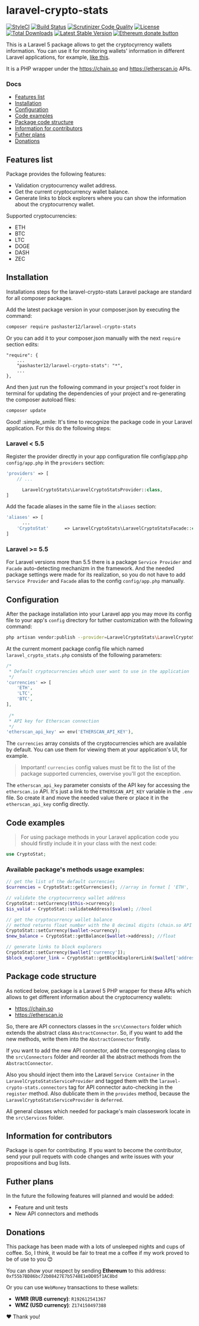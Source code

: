 # laravel-crypto-stats

[![StyleCI](https://github.styleci.io/repos/145722897/shield)](https://styleci.io/repos/145722897)
[![Build Status](https://scrutinizer-ci.com/g/Pashaster12/laravel-crypto-stats/badges/build.png?b=master)](https://scrutinizer-ci.com/g/Pashaster12/laravel-crypto-stats/build-status/master)
[![Scrutinizer Code Quality](https://scrutinizer-ci.com/g/Pashaster12/laravel-crypto-stats/badges/quality-score.png?b=master)](https://scrutinizer-ci.com/g/Pashaster12/laravel-crypto-stats/?branch=master)
[![License](https://poser.pugx.org/pashaster12/laravel-crypto-stats/license.svg)](https://packagist.org/packages/pashaster12/laravel-crypto-stats)
[![Total Downloads](https://poser.pugx.org/pashaster12/laravel-crypto-stats/downloads.svg)](https://packagist.org/packages/pashaster12/laravel-crypto-stats)
[![Latest Stable Version](http://img.shields.io/packagist/v/pashaster12/laravel-crypto-stats.svg)](https://packagist.org/packages/pashaster12/laravel-crypto-stats)
<span class="badge-ehereum"><a href="https://api.qrserver.com/v1/create-qr-code/?size=300x300&data=0xf55b7BD86bc72b08427E7b5748E1eDD05f1AC8bd" title="Donate once-off to this project using Ethereum"><img src="https://img.shields.io/badge/ethereum-donate-blue.svg" alt="Ethereum donate button" /></a></span>

This is a Laravel 5 package allows to get the cryptocyrrency wallets information. You can use it for monitoring wallets' information in different Laravel applications, for example, [like this](https://github.com/Pashaster12/cryptoStatsApp).

It is a PHP wrapper under the https://chain.so and https://etherscan.io APIs.

### Docs

* [Features list](#features-list)
* [Installation](#installation)
* [Configuration](#configuration)
* [Code examples](#code-examples)
* [Package code structure](#package-code-structure)
* [Information for contributors](#information-for-contributors)
* [Futher plans](#futher-plans)
* [Donations](#donations)

## Features list

Package provides the following features:

- Validation cryptocurrency wallet address.
- Get the current cryptocurrency wallet balance.
- Generate links to block explorers where you can show the information about the cryptocurrency wallet.

Supported cryptocurrencies:

- ETH
- BTC
- LTC
- DOGE
- DASH
- ZEC

## Installation

Installations steps for the laravel-crypto-stats Laravel package are standard for all composer packages.

Add the latest package version in your composer.json by executing the command:

```bash
composer require pashaster12/laravel-crypto-stats
```

Or you can add it to your composer.json manually with the next `require` section edits:

```
"require": {
    ...
    "pashaster12/laravel-crypto-stats": "*",
    ...
},
```

And then just run the following command in your project's root folder in terminal for updating the dependencies of your project and re-generating the composer autoload files:

```bash
composer update
```

Good! :simple_smile: It's time to recognize the package code in your Laravel application. For this do the following steps:

### Laravel < 5.5

Register the provider directly in your app configuration file config/app.php `config/app.php` in the `providers` section:

```php
'providers' => [
    // ...

	  LaravelCryptoStats\LaravelCryptoStatsProvider::class,
]
```

Add the facade aliases in the same file in the `aliases` section:

```php
'aliases' => [
	  ...
    'CryptoStat'      => LaravelCryptoStats\LaravelCryptoStatsFacade::class,
]
```

### Laravel >= 5.5

For Laravel versions more than 5.5 there is a package `Service Provider` and `Facade` auto-detecting mechanizm in the framework. And the needed package settings were made for its realization, so you do not have to add `Service Provider` and `Facade` alias to the config `config/app.php` manually.

## Configuration

After the package installation into your Laravel app you may move its config file to your app's `config` directory for tuther customization with the following command:

```bash
php artisan vendor:publish --provider=LaravelCryptoStats\LaravelCryptoStatsProvider
```

At the current moment package config file which named `laravel_crypto_stats.php` consists of the following parameters:

```php
/*
 * Default cryptocurrencies which user want to use in the application
 */
'currencies' => [
    'ETH',
    'LTC',
    'BTC',
],
        
 /*
 * API key for Etherscan connection
 */
'etherscan_api_key' => env('ETHERSCAN_API_KEY'),
```

The `currencies` array consists of the cryptocurrencies which are available by default. You can use them for viewing them at your application's UI, for example.

> Important! `currencies` config values must be fit to the list of the package supported currencies, owervise you'll got the exception.

The `etherscan_api_key` parameter consists of the API key for accessing the `etherscan.io` API. It's just a link to the `ETHERSCAN_API_KEY` variable in the `.env` file. So create it and move the needed value there or place it in the `etherscan_api_key` config directly.

## Code examples

> For using package methods in your Laravel application code you should firstly include it in your class with the next code:

```php
use CryptoStat;
```

### Available package's methods usage examples:

```php
// get the list of the default currencies
$currencies = CryptoStat::getCurrencies(); //array in format [ 'ETH', 'BTC', ... ]

// validate the cryptocurrency wallet address
CryptoStat::setCurrency($this->currency);
$is_valid = CryptoStat::validateAddress($value); //bool

// get the cryptocurrency wallet balance
// method returns float number with the 8 decimal digits (chain.so API response format)
CryptoStat::setCurrency($wallet->currency);
$new_balance = CryptoStat::getBalance($wallet->address); //float

// generate links to block explorers
CryptoStat::setCurrency($wallet['currency']);
$block_explorer_link = CryptoStat::getBlockExplorerLink($wallet['address']); //string
```

## Package code structure

As noticed below, package is a Laravel 5 PHP wrapper for these APIs which allows to get different information about the cryptocurrency wallets:

-  https://chain.so
-  https://etherscan.io

So, there are API connectors classes in the `src\Connectors` folder which extends the abstract class `AbstractConnector`. So, if you want to add the new methods, write them into the `AbstractConnector` firstly.

If you want to add the new API connector, add the corresponging class to the `src\Connectors` folder and reorder all the abstract methods from the `AbstractConnector`.

Also you should inject them into the Laravel `Service Container` in the `LaravelCryptoStatsServiceProvider` and tagged them with the `laravel-crypto-stats.connectors` tag for API connector auto-checking in the `register` method. Also dublicate them in the `provides` method, because the `LaravelCryptoStatsServiceProvider` is `deferred`.

All general classes which needed for package's main classeswork locate in the `src\Services` folder.

## Information for contributors

Package is open for contributing. If you want to become the contributor, send your pull requets with code changes and write issues with your propositions and bug lists.

## Futher plans

In the future the following features will planned and would be added:

- Feature and unit tests
- New API connectors and methods

## Donations

This package has been made with a lots of unsleeped nights and cups of coffee. So, I think, it would be fair to treat me a coffee if my work proved to be of use to you :blush:

You can show your respect by sending **Ethereum** to this address: `0xf55b7BD86bc72b08427E7b5748E1eDD05f1AC8bd`

Or you can use `WebMoney` transactions to these wallets:

- **WMR (RUB currency)**: `R192612541367`
- **WMZ (USD currency)**: `Z174150497388`

:heart: Thank you!
